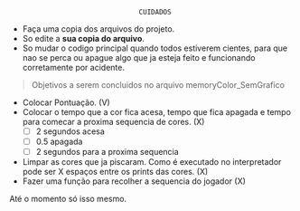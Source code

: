                                     CUIDADOS
* Faça uma copia dos arquivos do projeto.
* So edite a **sua copia do arquivo**.
* So mudar o codigo principal quando todos estiverem cientes, para que nao se
perca ou apague algo que ja esteja feito e funcionando corretamente por acidente.

> Objetivos a serem concluidos no arquivo memoryColor_SemGrafico

* Colocar Pontuação. (V)
* Colocar o tempo que a cor fica acesa, tempo que fica apagada e tempo para comecar a proxima sequencia de cores. (X)
	* [ ] 2 segundos acesa
	* [ ] 0.5 apagada
	* [ ] 2 segundos para a proxima sequencia
* Limpar as cores que ja piscaram. Como é executado no interpretador pode ser X espaços entre os prints das cores. (X)
* Fazer uma função para recolher a sequencia do jogador (X)

Até o momento só isso mesmo.